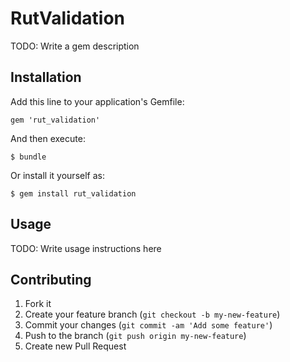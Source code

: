 # RutValidation

TODO: Write a gem description

## Installation

Add this line to your application's Gemfile:

    gem 'rut_validation'

And then execute:

    $ bundle

Or install it yourself as:

    $ gem install rut_validation

## Usage

TODO: Write usage instructions here

## Contributing

1. Fork it
2. Create your feature branch (`git checkout -b my-new-feature`)
3. Commit your changes (`git commit -am 'Add some feature'`)
4. Push to the branch (`git push origin my-new-feature`)
5. Create new Pull Request
